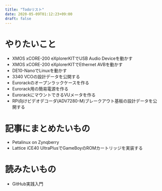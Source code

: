 ```yaml
---
title: "Todoリスト"
date: 2020-05-09T01:12:23+09:00
draft: false
---
```


# やりたいこと  
- XMOS xCORE-200 eXplorerKITでUSB Audio Deviceを動かす 
- XMOS xCORE-200 eXplorerKITでEthernet AVBを動かす 
- DE10-NanoでLinuxを動かす  
- 3340 VCOの設計データを公開する  
- Eurorackのオープンラックケースを作る  
- Eurorack用の簡易電源を作る  
- EurorackにマウントできるVUメータを作る
- RPi向けビデオデコーダ(ADV7280-M)ブレークアウト基板の設計データを公開する  

# 記事にまとめたいもの  
- Petalinux on Zynqberry  
- Lattice iCE40 UltraPlusでGameBoyのROMカートリッジを実装する  

# 読みたいもの  
- GitHub実践入門  


